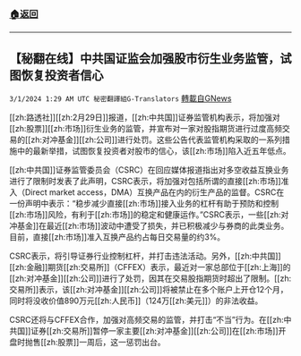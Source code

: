 ###  [:house:返回](README.md)
---


## 【秘翻在线】中共国证监会加强股市衍生业务监管，试图恢复投资者信心
`3/1/2024 1:29 AM UTC 秘密翻譯組G-Translators` [轉載自GNews](https://gnews.org/articles/2354639)

[[zh:路透社]][[zh:2月29日]]报道，[[zh:中共国]]证券监管机构表示，将加强对[[zh:股票]][[zh:市场]]衍生业务的监管，并宣布对一家对股指期货进行过度高频交易的[[zh:对冲基金]][[zh:公司]]进行处罚。这些公告代表监管机构采取的一系列措施中的最新举措，试图恢复投资者对股市的信心，该[[zh:市场]]陷入近五年低点。

[[zh:中共国]]证券监管委员会（CSRC）在回应媒体报道指出对多空收益互换业务进行了限制时发表了此声明，CSRC表示，将加强对包括所谓的直接[[zh:市场]]准入（Direct market access，DMA）互换产品在内的衍生产品的监督。CSRC在一份声明中表示：“稳步减少直接[[zh:市场]]接入业务的杠杆有助于预防和控制[[zh:市场]]风险，有利于[[zh:市场]]的稳定和健康运作。”CSRC表示，一些[[zh:对冲基金]]在最近[[zh:市场]]波动中遭受了损失，并已积极减少与券商的此类业务。目前，直接[[zh:市场]]准入互换产品约占每日交易量的约3%。

CSRC表示，将引导证券行业控制杠杆，并打击违法活动。另外，[[zh:中共国]][[zh:金融]]期货[[zh:交易所]]（CFFEX）表示，最近对一家总部位于[[zh:上海]]的[[zh:对冲基金]][[zh:公司]]进行了处罚，因其在交易股指期货时超出了限制。[[zh:交易所]]表示，该[[zh:对冲基金]][[zh:公司]]将被禁止在多个账户上开仓12个月，同时将没收价值890万元[[zh:人民币]]（124万[[zh:美元]]）的非法收益。

CSRC还将与CFFEX合作，加强对高频交易的监管，并打击“不当”行为。在[[zh:中共国]]证券[[zh:交易所]]暂停一家主要[[zh:对冲基金]][[zh:公司]]在[[zh:市场]]开盘时抛售[[zh:股票]]一周后，这一惩罚出台。
